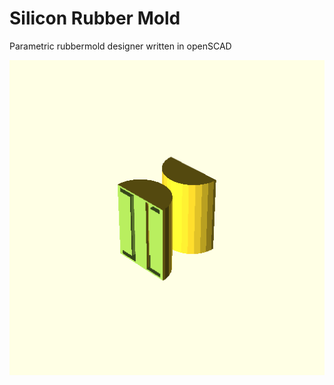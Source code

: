 # Silicon Rubber Mold
Parametric rubbermold designer written in openSCAD


![alt text](https://github.com/lmaag182/rubberMold/blob/master/example1.png "Example Render")
